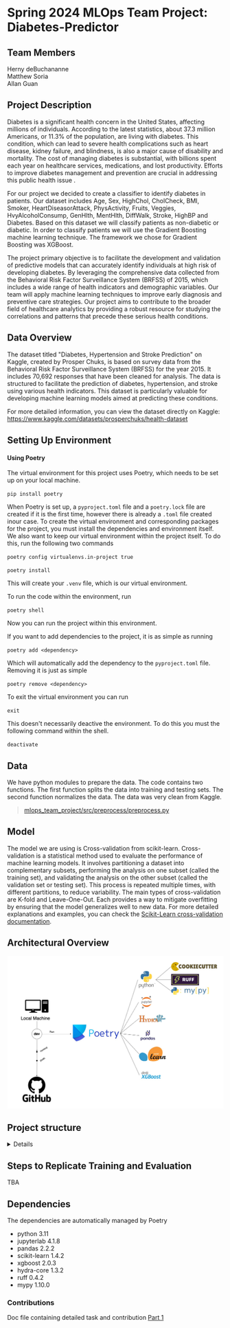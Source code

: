 
# Spring 2024 MLOps Team Project: Diabetes-Predictor

## Team Members
Herny deBuchananne  
Matthew Soria  
Allan Guan  

## Project Description
Diabetes is a significant health concern in the United States, affecting millions of individuals. According to the latest statistics, about 37.3 million Americans, or 11.3% of the population, are living with diabetes. This condition, which can lead to severe health complications such as heart disease, kidney failure, and blindness, is also a major cause of disability and mortality. The cost of managing diabetes is substantial, with billions spent each year on healthcare services, medications, and lost productivity. Efforts to improve diabetes management and prevention are crucial in addressing this public health issue .

For our project we decided to create a classifier to identify diabetes in patients. Our dataset includes Age, Sex, HighChol, CholCheck, BMI, Smoker, HeartDiseasorAttack, PhysActivity, Fruits, Veggies, HvyAlcoholConsump, GenHlth, MentHlth, DiffWalk, Stroke, HighBP and Diabetes. Based on this dataset we will classify patients as non-diabetic or diabetic. In order to classify patients we will use the Gradient Boosting machine learning technique. The framework we chose for Gradient Boosting was XGBoost.

The project primary objective is to facilitate the development and validation of predictive models that can accurately identify individuals at high risk of developing diabetes. By leveraging the comprehensive data collected from the Behavioral Risk Factor Surveillance System (BRFSS) of 2015, which includes a wide range of health indicators and demographic variables. Our team will apply machine learning techniques to improve early diagnosis and preventive care strategies. Our project aims to contribute to the broader field of healthcare analytics by providing a robust resource for studying the correlations and patterns that precede these serious health conditions.


## Data Overview
The dataset titled "Diabetes, Hypertension and Stroke Prediction" on Kaggle, created by Prosper Chuks, is based on survey data from the Behavioral Risk Factor Surveillance System (BRFSS) for the year 2015. It includes 70,692 responses that have been cleaned for analysis. The data is structured to facilitate the prediction of diabetes, hypertension, and stroke using various health indicators. This dataset is particularly valuable for developing machine learning models aimed at predicting these conditions.

For more detailed information, you can view the dataset directly on Kaggle: https://www.kaggle.com/datasets/prosperchuks/health-dataset


## Setting Up Environment 
#### Using Poetry

The virtual environment for this project uses Poetry, which needs to be set up on your local machine.

`pip install poetry`

When Poetry is set up, a `pyproject.toml` file and a `poetry.lock` file are created if it is the first time, however there is already a `.toml` file created inour case.
To create the virtual environment and corresponding packages for the project, you must install the dependencies and environment itself. We also want to keep our virtual environment
within the project itself. To do this, run the following two commands

`poetry config virtualenvs.in-project true`

`poetry install`

This will create your `.venv` file, which is our virtual environment.

To run the code within the environment, run

`poetry shell`

Now you can run the project within this environment.

If you want to add dependencies to the project, it is as simple as running

`poetry add <dependency>`

Which will automatically add the dependency to the `pyproject.toml` file. 
Removing it is just as simple

`poetry remove <dependency>`

To exit the virtual environment you can run 

`exit`

This doesn't necessarily deactive the environment. To do this you must the following command within the shell.

`deactivate`

## Data 
We have python modules to prepare the data. The code contains two functions. The first function splits the data into training and testing sets. The second function normalizes the data. The data was very clean from Kaggle.

>[mlops_team_project/src/preprocess/preprocess.py](mlops_team_project/src/preprocess/preprocess.py)

## Model
The model we are using is Cross-validation from scikit-learn. Cross-validation is a statistical method used to evaluate the performance of machine learning models. It involves partitioning a dataset into complementary subsets, performing the analysis on one subset (called the training set), and validating the analysis on the other subset (called the validation set or testing set). This process is repeated multiple times, with different partitions, to reduce variability. The main types of cross-validation are K-fold and Leave-One-Out. Each provides a way to mitigate overfitting by ensuring that the model generalizes well to new data. For more detailed explanations and examples, you can check the [Scikit-Learn cross-validation documentation](https://scikit-learn.org/stable/modules/cross_validation.html "https://scikit-learn.org/stable/modules/cross_validation.html").

## Architectural Overview
![Overview](images/Overview.jpg)

## Project structure 
<details>

The directory structure of the project looks like this:

```txt

├── Makefile             <- Makefile with convenience commands like `make data` or `make train`
├── README.md            <- The top-level README for developers using this project.
├── data
│   ├── processed        <- The final, canonical data sets for modeling.
│   └── raw              <- The original, immutable data dump.
│
├── docs                 <- Documentation folder
│   │
│   ├── index.md         <- Homepage for your documentation
│   │
│   ├── mkdocs.yml       <- Configuration file for mkdocs
│   │
│   └── source/          <- Source directory for documentation files
│
├── models               <- Trained and serialized models, model predictions, or model summaries
│
├── notebooks            <- Jupyter notebooks.
│
├── pyproject.toml       <- Project configuration file
│
├── tests                <- Test files
│
├── mlops_team_project  <- Source code for use in this project.
│   │
│   ├── models           <- model implementations, training script and prediction script
│   │   ├── __init__.py
│   │   ├── model.py
│   │
│   ├── visualization    <- Scripts to create exploratory and results oriented visualizations
│   │   ├── __init__.py
│   │   └── visualize.py
│   ├── train_model.py   <- script for training the model
│   └── predict_model.py <- script for predicting from a model
│
└── LICENSE              <- Open-source license if one is chosen
```


</details>




## Steps to Replicate Training and Evaluation

TBA

## Dependencies

The dependencies are automatically managed by Poetry
* python 3.11
* jupyterlab 4.1.8
* pandas 2.2.2
* scikit-learn 1.4.2
* xgboost 2.0.3
* hydra-core 1.3.2
* ruff 0.4.2
* mypy 1.10.0

### Contributions
Doc file containing detailed task and contribution
[Part 1](/docs/Project_1_Tasks.yaml)


